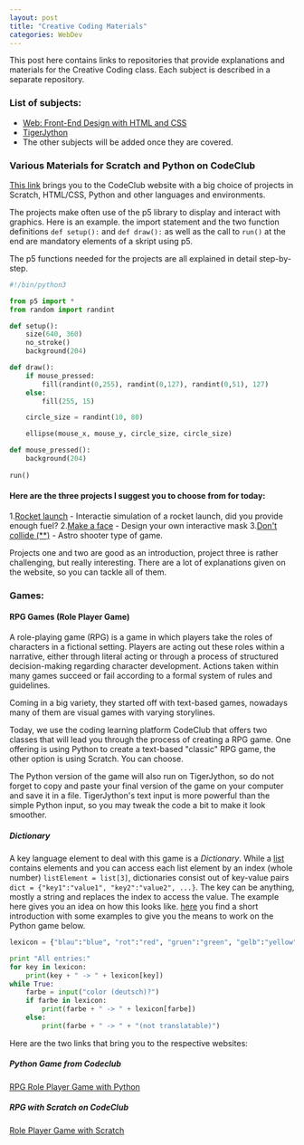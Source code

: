 ```yaml
---
layout: post
title: "Creative Coding Materials"
categories: WebDev 
---
```


This post here contains links to repositories that provide explanations and materials for the Creative Coding class.
Each subject is described in a separate repository.

### List of subjects:
- [Web: Front-End Design with HTML and CSS](https://mikefromd.github.io/Web_FrontEnd/)
- [TigerJython](https://github.com/mikefromd/TJ_Content/)
- The other subjects will be added once they are covered.


### Various Materials for Scratch and Python on CodeClub

[This link](https://projects.raspberrypi.org/en/codeclub) brings you to the CodeClub website with a big choice of projects in Scratch, HTML/CSS, Python and other languages and environments.

The projects make often use of the p5 library to display and interact with graphics. Here is an example. the import statement and the two function definitions `def setup():` and `def draw():` as well as the call to `run()` at the end are mandatory elements of a skript using p5.

The p5 functions needed for the projects are all explained in detail step-by-step. 

```python
#!/bin/python3

from p5 import *
from random import randint

def setup():  
    size(640, 360)  
    no_stroke()  
    background(204)  

def draw():  
    if mouse_pressed:  
        fill(randint(0,255), randint(0,127), randint(0,51), 127)  
    else:  
        fill(255, 15)  

    circle_size = randint(10, 80)  

    ellipse(mouse_x, mouse_y, circle_size, circle_size)  

def mouse_pressed():
    background(204)
  
run()  
```

#### Here are the three projects I suggest you to choose from for today:

1.[Rocket launch](https://projects.raspberrypi.org/en/projects/rocket-launch) - Interactie simulation of a rocket launch, did you provide enough fuel?
2.[Make a face](https://projects.raspberrypi.org/en/projects/make-a-face) - Design your own interactive mask
3.[Don't collide (**)](https://projects.raspberrypi.org/en/projects/dont-collide/0) - Astro shooter type of game.

Projects one and two are good as an introduction, project three is rather challenging, but really interesting. There are a lot of explanations given on the website, so you can tackle all of them.



### Games:

#### RPG Games (Role Player Game)

A role-playing game (RPG) is a game in which players take the roles of characters in a fictional setting. Players are acting out these roles within a narrative, either through literal acting or through a process of structured decision-making regarding character development. Actions taken within many games succeed or fail according to a formal system of rules and guidelines.

Coming in a big variety, they started off with text-based games, nowadays many of them are visual games with varying storylines.

Today, we use the coding learning platform CodeClub that offers two classes that will lead you through the process of creating a RPG game. One offering is using Python to create a text-based "classic" RPG game, the other option is using Scratch. You can choose.

The Python version of the game will also run on TigerJython, so do not forget to copy and paste your final version of the game on your computer and save it in a file. TigerJython's text input is more powerful than the simple Python input, so you may tweak the code a  bit to make it look smoother.

##### Dictionary

A key language element to deal with this game is a *Dictionary*. While a [list](https://programmierkonzepte.ch/engl/index.php?inhalt_links=navigation.inc.php&inhalt_mitte=grafik/listen.inc.php) contains elements and you can access each list element by an index (whole number) `listElement = list[3]`, dictionaries consist out of key-value pairs `dict = {"key1":"value1", "key2":"value2", ...}`. The key can be anything, mostly a string and replaces the index to access the value. The example here gives you an idea on how this looks like. [here](https://programmierkonzepte.ch/engl/index.php?inhalt_links=navigation.inc.php&inhalt_mitte=internet/search.inc.php) you find a short introduction with some examples to give you the means to work on the Python game below.

```python
lexicon = {"blau":"blue", "rot":"red", "gruen":"green", "gelb":"yellow"}

print "All entries:"
for key in lexicon:
    print(key + " -> " + lexicon[key])
while True:
    farbe = input("color (deutsch)?")
    if farbe in lexicon:
        print(farbe + " -> " + lexicon[farbe])
    else:
        print(farbe + " -> " + "(not translatable)")
```

Here are the two links that bring you to the respective websites:

##### Python Game from Codeclub
[RPG Role Player Game with Python](https://projects.raspberrypi.org/en/projects/rpg/0)

##### RPG with Scratch on CodeClub
[Role Player Game with Scratch](https://projects.raspberrypi.org/en/projects/create-your-own-world)

